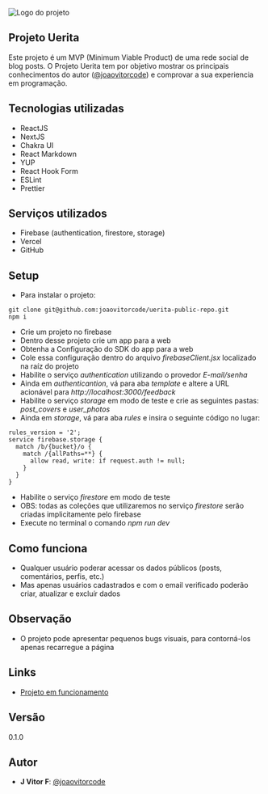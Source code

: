 ![Logo do projeto](https://uerita.vercel.app/images/logo_light.svg)
## Projeto Uerita
Este projeto é um MVP (Minimum Viable Product) de uma rede social de blog posts. O Projeto Uerita tem por objetivo mostrar os principais conhecimentos do autor ([@joaovitorcode](https://github.com/joaovitorcode)) e comprovar a sua experiencia em programação.

## Tecnologias utilizadas
- ReactJS
- NextJS
- Chakra UI
- React Markdown
- YUP
- React Hook Form
- ESLint
- Prettier

## Serviços utilizados
- Firebase (authentication, firestore, storage)
- Vercel
- GitHub

## Setup
- Para instalar o projeto:
```
git clone git@github.com:joaovitorcode/uerita-public-repo.git
npm i
```
- Crie um projeto no firebase
- Dentro desse projeto crie um app para a web
- Obtenha a Configuração do SDK do app para a web
- Cole essa configuração dentro do arquivo *firebaseClient.jsx* localizado na raíz do projeto
- Habilite o serviço *authentication* utilizando o provedor *E-mail/senha*
- Ainda em *authenticantion*, vá para aba *template* e altere a URL acionável para *http://localhost:3000/feedback*
- Habilite o serviço *storage* em modo de teste e crie as seguintes pastas: *post_covers* e *user_photos*
- Ainda em *storage*, vá para aba *rules* e insira o seguinte código no lugar:
```
rules_version = '2';
service firebase.storage {
  match /b/{bucket}/o {
    match /{allPaths=**} {
      allow read, write: if request.auth != null;
    }
  }
}
```
- Habilite o serviço *firestore* em modo de teste
- OBS: todas as coleções que utilizaremos no serviço *firestore* serão criadas implicitamente pelo firebase
- Execute no terminal o comando *npm run dev*

##  Como funciona
- Qualquer usuário poderar acessar os dados públicos (posts, comentários, perfis, etc.)
- Mas apenas usuários cadastrados e com o email verificado poderão criar, atualizar e excluír dados

## Observação
- O projeto pode apresentar pequenos bugs visuais, para contorná-los apenas recarregue a página

## Links
- [Projeto em funcionamento](https://uerita.vercel.app)

## Versão
0.1.0

## Autor
- **J Vitor F**: [@joaovitorcode](https://github.com/joaovitorcode)
